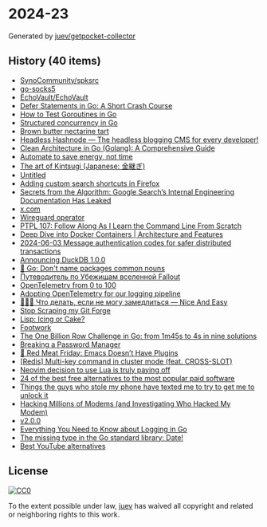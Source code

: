 # 2024-23

Generated by [juev/getpocket-collector](https://github.com/juev/getpocket-collector)

## History (40 items)

- [SynoCommunity/spksrc](https://github.com/SynoCommunity/spksrc)
- [go-socks5](https://github.com/armon/go-socks5)
- [EchoVault/EchoVault](https://github.com/EchoVault/EchoVault)
- [Defer Statements in Go: A Short Crash Course](https://dev.to/blazingbits/defer-statements-in-go-a-short-crash-course-31ab)
- [How to Test Goroutines in Go](https://josestg.medium.com/how-to-test-goroutines-in-go-4a95b5ec1163)
- [Structured concurrency in Go](https://medium.com/@okoanton/structured-concurrency-in-go-c6e8cb1e2af7)
- [Brown butter nectarine tart](https://stephango.com/brown-butter-nectarine-tart)
- [Headless Hashnode — The headless blogging CMS for every developer!](https://hashnode.com/headless)
- [Clean Architecture in Go (Golang): A Comprehensive Guide](https://medium.com/@omidahn/clean-architecture-in-go-golang-a-comprehensive-guide-f8e422b7bfae)
- [Automate to save energy, not time](https://www.johndcook.com/blog/2015/12/22/automate-to-save-mental-energy-not-time/)
- [The art of Kintsugi (Japanese: 金継ぎ)](https://fellerts.no/projects/kintsugi.php)
- [Untitled](https://notes.volution.ro/v1/2022/09/notes/b08118d8/)
- [Adding custom search shortcuts in Firefox](https://brettterpstra.com/2024/06/02/adding-custom-search-shortcuts-in-firefox/)
- [Secrets from the Algorithm: Google Search’s Internal Engineering Documentation Has Leaked](https://ipullrank.com/google-algo-leak)
- [x.com](https://twitter.com/x/migrate?tok=7b2265223a222f666561726c6573735f726973696e672f7374617475732f313739333938383532373735373134343130322f3f72775f74745f7468726561643d54727565222c2274223a313731373336323334367d6ade150b32c1bf83565e078c52527d6e)
- [Wireguard operator](https://github.com/jodevsa/wireguard-operator)
- [PTPL 107: Follow Along As I Learn the Command Line From Scratch](https://www.blog.plaintextpaperless.com/p/ptpl107-follow-along-as-i-learn-the-command-line)
- [Deep Dive into Docker Containers | Architecture and Features](https://medium.com/@dmosyan/deep-dive-into-docker-containers-architecture-and-features-530a937f4c87)
- [2024-06-03 Message authentication codes for safer distributed transactions](https://mazzo.li/posts/mac-distributed-tx.html)
- [Announcing DuckDB 1.0.0](https://duckdb.org/2024/06/03/announcing-duckdb-100.html)
- [🔗 Go: Don't name packages common nouns](https://brandur.org/fragments/go-no-common-nouns)
- [Путеводитель по Убежищам вселенной Fallout](https://www.mirf.ru/worlds/putevoditel-po-ubezhischam-vselennoj-fallout/)
- [OpenTelemetry from 0 to 100](https://nais.io/blog/posts/otel-from-0-to-100/)
- [Adopting OpenTelemetry for our logging pipeline](https://blog.cloudflare.com/adopting-opentelemetry-for-our-logging-pipeline)
- [👨🏻‍🏭 Что делать, если не могу замедлиться — Nice And Easy](https://www.niceandeasy.me/daily/energy-vs-calm)
- [Stop Scraping my Git Forge](https://gabrielsimmer.com/blog/stop-scraping-git-forge)
- [Lisp: Icing or Cake?](https://dthompson.us/posts/lisp-icing-or-cake.html)
- [Footwork](https://www.futilitycloset.com/2024/05/31/footwork-10/)
- [The One Billion Row Challenge in Go: from 1m45s to 4s in nine solutions](https://benhoyt.com/writings/go-1brc/)
- [Breaking a Password Manager](https://www.schneier.com/blog/archives/2024/06/breaking-a-password-manager.html)
- [🥩 Red Meat Friday: Emacs Doesn’t Have Plugins](https://irreal.org/blog/?p=12210)
- [[Redis] Multi-key command in cluster mode (feat. CROSS-SLOT)](https://medium.com/@mbh023/redis-multi-key-command-in-cluster-mode-feat-cross-slot-ec27b999f169)
- [Neovim decision to use Lua is truly paying off](https://www.reddit.com/r/neovim/comments/1d6jy4h/neovim_decision_to_use_lua_is_truly_paying_off/)
- [24 of the best free alternatives to the most popular paid software](https://www.xda-developers.com/x-best-free-alternatives-to-the-most-popular-paid-software/)
- [Things the guys who stole my phone have texted me to try to get me to unlock it](https://gothamist.com/news/things-the-guys-who-stole-my-phone-have-texted-me-to-try-to-get-me-to-unlock-it)
- [Hacking Millions of Modems (and Investigating Who Hacked My Modem)](https://samcurry.net/hacking-millions-of-modems)
- [v2.0.0](https://github.com/goreleaser/goreleaser/releases/tag/v2.0.0)
- [Everything You Need to Know about Logging in Go](https://www.bytesizego.com/blog/guide-to-logging-in-go)
- [The missing type in the Go standard library: Date!](https://engineering.hardfin.com/2024/02/date-the-missing-type/)
- [Best YouTube alternatives](https://protonvpn.com/blog/youtube-alternatives/)

## License

[![CC0](https://mirrors.creativecommons.org/presskit/buttons/88x31/svg/cc-zero.svg)](https://creativecommons.org/publicdomain/zero/1.0/)

To the extent possible under law, [juev](https://github.com/juev) has waived all copyright and related or neighboring rights to this work.
